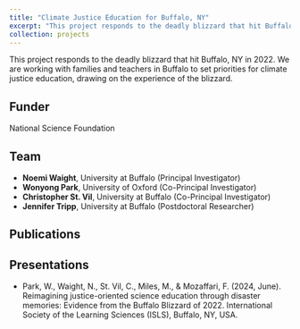 ```yaml
---
title: "Climate Justice Education for Buffalo, NY"
excerpt: "This project responds to the deadly blizzard that hit Buffalo, NY in 2022. We are working with families and teachers in Buffalo to set priorities for climate justice education, drawing on the experience of the blizzard <br/><br/><img src='/images/buffalo.jpeg' width='350'>"
collection: projects
---
```


This project responds to the deadly blizzard that hit Buffalo, NY in 2022. We are working with families and teachers in Buffalo to set priorities for climate justice education, drawing on the experience of the blizzard.

## Funder <br/>
National Science Foundation

## Team <br/>
* **Noemi Waight**, University at Buffalo (Principal Investigator) <br/>
* **Wonyong Park**, University of Oxford (Co-Principal Investigator) <br/>
* **Christopher St. Vil**, University at Buffalo (Co-Principal Investigator) <br/>
* **Jennifer Tripp**, University at Buffalo (Postdoctoral Researcher) <br/>

## Publications <br/>

## Presentations <br/>
* Park, W., Waight, N., St. Vil, C., Miles, M., & Mozaffari, F. (2024, June). Reimagining justice-oriented science education through disaster memories: Evidence from the Buffalo Blizzard of 2022. International Society of the Learning Sciences (ISLS), Buffalo, NY, USA.
